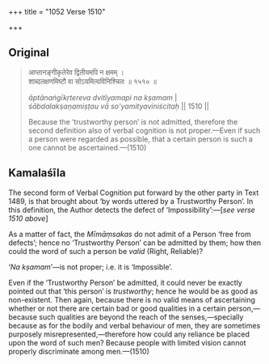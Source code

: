 +++
title = "1052 Verse 1510"

+++
## Original 
>
> आप्तानङ्गीकृतेरेव द्वितीयमपि न क्षमम् ।  
> शाब्दलक्षणमिष्टौ वा सोऽयमित्यविनिश्चितः ॥ १५१० ॥ 
>
> *āptānaṅgīkṛtereva dvitīyamapi na kṣamam* \|  
> *śābdalakṣaṇamiṣṭau vā so'yamityaviniścitaḥ* \|\| 1510 \|\| 
>
> Because the ‘trustworthy person’ is not admitted, therefore the second definition also of verbal cognition is not proper.—Even if such a person were regarded as possible, that a certain person is such a one cannot be ascertained.—(1510)



## Kamalaśīla

The second form of Verbal Cognition put forward by the other party in Text 1489, is that brought about ‘by words uttered by a Trustworthy Person’. In this definition, the Author detects the defect of ‘Impossibility’:—[*see verse 1510 above*]

As a matter of fact, the *Mīmāṃsakas* do not admit of a Person ‘free from defects’; hence no ‘Trustworthy Person’ can be admitted by them; how then could the word of such a person be *valid* (Right, Reliable)?

‘*Na kṣamam*’—is not proper; i.e. it is ‘Impossible’.

Even if the ‘Trustworthy Person’ be admitted, it could never be exactly pointed out that ‘this person’ is *trustworthy*; hence he would be as good as non-existent. Then again, because there is no valid means of ascertaining whether or not there are certain bad or good qualities in a certain person,—because such qualities are beyond the reach of the senses,—specially because as for the bodily and verbal behaviour of men, they are sometimes purposely misrepresented,—therefore how could any reliance be placed upon the word of such men? Because people with limited vision cannot properly discriminate among men.—(1510)


